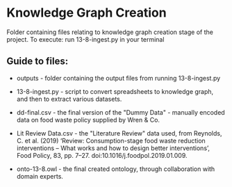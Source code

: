 # Knowledge Graph Creation
Folder containing files relating to knowledge graph creation stage of the project. To execute: run 13-8-ingest.py in your terminal

## Guide to files:

* outputs - folder containing the output files from running 13-8-ingest.py
 
* 13-8-ingest.py - script to convert spreadsheets to knowledge graph, and then to extract various datasets.
* dd-final.csv - the final version of the "Dummy Data" - manually encoded data on food waste policy supplied by Wren & Co.
* Lit Review Data.csv - the "Literature Review" data used, from Reynolds, C. et al. (2019) ‘Review: Consumption-stage food waste reduction interventions – What works and how to design better interventions’, Food Policy, 83, pp. 7–27. doi:10.1016/j.foodpol.2019.01.009.
* onto-13-8.owl - the final created ontology, through collaboration with domain experts.

